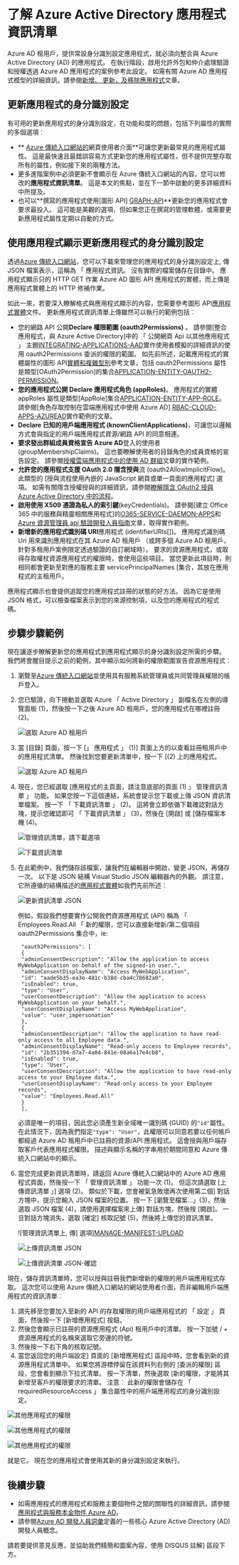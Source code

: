 <properties
   pageTitle="了解 Azure Active Directory 應用程式顯示 |Microsoft Azure"
   description="Azure Active Directory 應用程式資訊清單，代表 Azure AD 租用戶中的應用程式的身分識別設定，並用於加速 OAuth 授權、 同意體驗，及更多詳細的範圍。"
   services="active-directory"
   documentationCenter=""
   authors="bryanla"
   manager="mbaldwin"
   editor=""/>

<tags
   ms.service="active-directory"
   ms.devlang="na"
   ms.topic="article"
   ms.tgt_pltfrm="na"
   ms.workload="identity"
   ms.date="10/11/2016"
   ms.author="dkershaw;bryanla"/>

# <a name="understanding-the-azure-active-directory-application-manifest"></a>了解 Azure Active Directory 應用程式資訊清單

Azure AD 租用戶，提供常設身分識別設定應用程式，就必須向整合與 Azure Active Directory (AD) 的應用程式。 在執行階段，啟用允許外包和仲介處理驗證和授權透過 Azure AD 應用程式的案例參考此設定。 如需有關 Azure AD 應用程式模型的詳細資訊，請參閱[新增、 更新，及移除應用程式][ADD-UPD-RMV-APP]文章。

## <a name="updating-an-applications-identity-configuration"></a>更新應用程式的身分識別設定

有可用的更新應用程式的身分識別設定，在功能和度的問題，包括下列屬性的實際的多個選項︰

- ** [Azure 傳統入口網站的][AZURE-CLASSIC-PORTAL]網頁使用者介面**可讓您更新最常見的應用程式屬性。 這是最快速且最錯誤容易方式更新您的應用程式屬性，但不提供完整存取所有的屬性，例如接下來的兩種方法。
- 更多進階案例中必須更新不會顯示在 Azure 傳統入口網站的內容，您可以修改的**應用程式資訊清單**。 這是本文的焦點，並在下一節中啟動的更多詳細資料中所提及。
- 也可以**撰寫的應用程式使用[圖形 API] [GRAPH-API]**更新您的應用程式會要求最投入。 這可能是美觀的選項，但如果您正在撰寫的管理軟體，或需要更新應用程式屬性定期以自動的方式。

## <a name="using-the-application-manifest-to-update-an-applications-identity-configuration"></a>使用應用程式顯示更新應用程式的身分識別設定
透過[Azure 傳統入口網站][AZURE-CLASSIC-PORTAL]，您可以下載來管理您的應用程式的身分識別設定上, 傳 JSON 檔案表示，這稱為 「 應用程式資訊。 沒有實際的檔案儲存在目錄中。 應用程式顯示只的 HTTP GET 作業 Azure AD 圖形 API 應用程式的實體，而上傳是應用程式實體上的 HTTP 修補作業。

如此一來，若要深入瞭解格式與應用程式顯示的內容，您需要參考圖形 API[應用程式實體][APPLICATION-ENTITY]文件。 更新應用程式資訊清單上傳雖然可以執行的範例包括︰

- 您的網路 API 公開**Declare 權限範圍 (oauth2Permissions)** 。 請參閱[整合應用程式，與 Azure Active Directory]中的 「 公開網頁 Api 以其他應用程式 」 主題[INTEGRATING-APPLICATIONS-AAD]實作使用者模擬的詳細資訊的使用 oauth2Permissions 委派的權限的範圍。 如先前所述，記載應用程式的實體屬性的圖形 API[實體和複雜型別][APPLICATION-ENTITY]參考文章，包括 oauth2Permissions 屬性是類型[OAuth2Permission]的集合[APPLICATION-ENTITY-OAUTH2-PERMISSION]。
- **您的應用程式公開 Declare 應用程式角色 (appRoles)**。 應用程式的實體 appRoles 屬性是類型[AppRole]集合[APPLICATION-ENTITY-APP-ROLE]。 請參閱[角色存取控制在雲端應用程式中使用 Azure AD] [RBAC-CLOUD-APPS-AZUREAD]實作範例的文章。
- **Declare 已知的用戶端應用程式 (knownClientApplications)**，可讓您以邏輯方式會與指定的用戶端應用程式資源/網路 API 的同意相連。
- **要求發出群組成員資格宣告 Azure AD**登入的使用者 (groupMembershipClaims)。  這也要瞭解使用者的目錄角色的成員資格的宣告設定。 請參閱[授權雲端應用程式中的使用 AD 群組][AAD-GROUPS-FOR-AUTHORIZATION]文章的實作範例。
- **允許您的應用程式支援 OAuth 2.0 隱含授與**流 (oauth2AllowImplicitFlow)。 此類型的 [授與流程使用內嵌的 JavaScript 網頁或單一頁面的應用程式] 選項。 如需有關隱含授權授與的詳細資訊，請參閱[瞭解隱含 OAuth2 授與 Azure Active Directory 中的流程][IMPLICIT-GRANT]。
- **啟用使用 X509 憑證為私人的索引鍵**(keyCredentials)。 請參閱[建立 Office 365 中的服務與精靈相關應用程式]的[O365-SERVICE-DAEMON-APPS]和[Azure 資源管理員 api 驗證開發人員指南][DEV-GUIDE-TO-AUTH-WITH-ARM]文章，取得實作範例。
- **新增新的應用程式識別碼 URI**應用程式 (identifierURIs[])。 應用程式識別碼 Uri 用來識別應用程式在其 Azure AD 租用戶 （或跨多個 Azure AD 租用戶，針對多租用戶案例限定透過驗證的自訂網域時）。 要求的資源應用程式，或取得存取權杖資源應用程式的權限時，會使用這些項目。 當您更新此項目時，則相同都會更新至對應的服務主要 servicePrincipalNames [集合，其放在應用程式的主租用戶。

應用程式顯示也會提供追蹤您的應用程式註冊的狀態的好方法。 因為它是使用 JSON 格式，可以檢查檔案表示到您的來源控制項，以及您的應用程式的程式碼。

## <a name="step-by-step-example"></a>步驟步驟範例
現在讓逐步瞭解更新您的應用程式到應用程式顯示的身分識別設定所需的步驟。 我們將會醒目提示之前的範例，其中顯示如何將新的權限範圍宣告資源應用程式︰

1. 瀏覽至[Azure 傳統入口網站][AZURE-CLASSIC-PORTAL]並使用具有服務系統管理員或共同管理員權限的帳戶登入。

2. 您已驗證，向下捲動並選取 Azure 「 Active Directory 」 副檔名在左側的導覽面板 (1)，然後按一下之後 Azure AD 租用戶，您的應用程式在哪裡註冊 (2)。

    ![選取 Azure AD 租用戶][SELECT-AZURE-AD-TENANT]

3. 當 [目錄] 頁面，按一下 [」 應用程式 」 (1)] 頁面上方的以查看註冊租用戶中的應用程式清單。 然後找到您要更新清單中，按一下 [(2) 上的應用程式。

    ![選取 Azure AD 租用戶][SELECT-AZURE-AD-APP]

4. 現在，您已經選取 [應用程式的主頁面，請注意底部的頁面 (1) 」 管理資訊清單 」 功能。 如果您按一下這個連結，系統會提示您下載或上傳 JSON 資訊清單檔案。 按一下 「 下載資訊清單 」 (2)。 這將會立即依循下載確認對話方塊，提示您確認即可 「 下載資訊清單 」 (3)，然後在 [開啟] 或 [儲存檔案本機 (4)。

    ![管理資訊清單，請下載選項][MANAGE-MANIFEST-DOWNLOAD]

    ![下載資訊清單][DOWNLOAD-MANIFEST]

5. 在此範例中，我們儲存該檔案，讓我們在編輯器中開啟，變更 JSON，再儲存一次。 以下是 JSON 結構 Visual Studio JSON 編輯器內的外觀。 請注意，它所遵循的結構描述的[應用程式實體][APPLICATION-ENTITY]如我們先前所述︰

    ![更新資訊清單 JSON][UPDATE-MANIFEST]

    例如，假設我們想要實作公開我們資源應用程式 (API) 稱為 「 Employees.Read.All 「 新的權限，您可以直接新增新/第二個項目 oauth2Permissions 集合中，ie:

        "oauth2Permissions": [
        {
        "adminConsentDescription": "Allow the application to access MyWebApplication on behalf of the signed-in user.",
        "adminConsentDisplayName": "Access MyWebApplication",
        "id": "aade5b35-ea3e-481c-b38d-cba4c78682a0",
        "isEnabled": true,
        "type": "User",
        "userConsentDescription": "Allow the application to access MyWebApplication on your behalf.",
        "userConsentDisplayName": "Access MyWebApplication",
        "value": "user_impersonation"
        },
        {
        "adminConsentDescription": "Allow the application to have read-only access to all Employee data.",
        "adminConsentDisplayName": "Read-only access to Employee records",
        "id": "2b351394-d7a7-4a84-841e-08a6a17e4cb8",
        "isEnabled": true,
        "type": "User",
        "userConsentDescription": "Allow the application to have read-only access to your Employee data.",
        "userConsentDisplayName": "Read-only access to your Employee records",
        "value": "Employees.Read.All"
        }
        ],

    必須是唯一的項目，因此您必須產生新全域唯一識別碼 (GUID) 的`"id"`屬性。 在此情況下，因為我們指定`"type": "User"`，此權限可以同意若要以任何帳戶都經過 Azure AD 租用戶中已註冊的資源/API 應用程式。 這會授與用戶端存取客戶代表應用程式權限。 描述與顯示名稱的字串用於期間同意和 Azure 傳統入口網站中的顯示。

6. 當您完成更新資訊清單時，請返回 Azure 傳統入口網站中的 Azure AD 應用程式頁面，然後按一下 「 管理資訊清單 」 功能一次 (1)。 但這次請選取 [上傳資訊清單 」] 選項 (2)。 類似於下載，您會被氣急敗壞再次使用第二個] 對話方塊中，提示您輸入 JSON 檔案的位置。 按一下 [瀏覽至檔案...」(3)，然後選取 JSON 檔案 (4)，請使用選擇檔案來上傳] 對話方塊，然後按 [開啟]。 一旦對話方塊消失，選取 [確定] 核取記號 (5)，然後將上傳您的資訊清單。  

    ![管理資訊清單上, 傳] 選項][MANAGE-MANIFEST-UPLOAD]

    ![上傳資訊清單 JSON][UPLOAD-MANIFEST]

    ![上傳資訊清單 JSON-確認][UPLOAD-MANIFEST-CONFIRM]

現在，儲存資訊清單時，您可以授與註冊我們新增新的權限的用戶端應用程式存取。 這次您可以使用 Azure 傳統入口網站的網站使用者介面，而非編輯用戶端應用程式的資訊清單︰  

1. 請先移至您要加入至新的 API 的存取權限的用戶端應用程式的 「 設定 」 頁面，然後按一下 [新增應用程式] 按鈕。
2. 然後您會顯示已註冊的資源應用程式 (Api) 租用戶中的清單。 按一下加號 / + 資源應用程式的名稱來選取它旁邊的符號。  
3. 然後按一下右下角的核取記號。
4. 當您返回您的用戶端設定] 頁面的 [新增應用程式] 區段中時，您會看到新的資源應用程式清單中。 如果您將游標停留在該資料列右側的 [委派的權限] 區段，您會看到顯示下拉式清單。 按一下清單，然後選取 [新的權限，才能將其新增至客戶的權限要求的清單。 注意︰ 此新的權限會儲存在 「 requiredResourceAccess 」 集合屬性中的用戶端應用程式的身分識別設定。

![其他應用程式的權限][PERMS-TO-OTHER-APPS]

![其他應用程式的權限][PERMS-SELECT-APP]

![其他應用程式的權限][PERMS-SELECT-PERMS]

就是它。 現在您的應用程式會使用其新的身分識別設定來執行。

## <a name="next-steps"></a>後續步驟
- 如需應用程式的應用程式和服務主要個物件之間的關聯性的詳細資訊，請參閱[應用程式與服務本金物件 Azure AD][AAD-APP-OBJECTS]。
- 請參閱[Azure AD 開發人員詞彙][AAD-DEVELOPER-GLOSSARY]定義的一些核心 Azure Active Directory (AD) 開發人員概念。

請若要提供意見反應，並協助我們精簡和圖案內容，使用 DISQUS 註解] 區段下方。

<!--Image references-->
[DOWNLOAD-MANIFEST]: ./media/active-directory-application-manifest/download-manifest.png
[MANAGE-MANIFEST-DOWNLOAD]: ./media/active-directory-application-manifest/manage-manifest-download.png
[MANAGE-MANIFEST-UPLOAD]: ./media/active-directory-application-manifest/manage-manifest-upload.png
[PERMS-SELECT-APP]: ./media/active-directory-application-manifest/portal-perms-select-app.png
[PERMS-SELECT-PERMS]: ./media/active-directory-application-manifest/portal-perms-select-perms.png
[PERMS-TO-OTHER-APPS]: ./media/active-directory-application-manifest/portal-perms-to-other-apps.png
[SELECT-AZURE-AD-APP]: ./media/active-directory-application-manifest/select-azure-ad-application.png
[SELECT-AZURE-AD-TENANT]: ./media/active-directory-application-manifest/select-azure-ad-tenant.png
[UPDATE-MANIFEST]: ./media/active-directory-application-manifest/update-manifest.png
[UPLOAD-MANIFEST]: ./media/active-directory-application-manifest/upload-manifest.png
[UPLOAD-MANIFEST-CONFIRM]: ./media/active-directory-application-manifest/upload-manifest-confirm.png

<!--article references -->
[AAD-APP-OBJECTS]: active-directory-application-objects.md
[AAD-DEVELOPER-GLOSSARY]: active-directory-dev-glossary.md
[AAD-GROUPS-FOR-AUTHORIZATION]: http://www.dushyantgill.com/blog/2014/12/10/authorization-cloud-applications-using-ad-groups/
[ADD-UPD-RMV-APP]: active-directory-integrating-applications.md
[APPLICATION-ENTITY]: https://msdn.microsoft.com/Library/Azure/Ad/Graph/api/entity-and-complex-type-reference#application-entity
[APPLICATION-ENTITY-APP-ROLE]: https://msdn.microsoft.com/Library/Azure/Ad/Graph/api/entity-and-complex-type-reference#approle-type
[APPLICATION-ENTITY-OAUTH2-PERMISSION]: https://msdn.microsoft.com/Library/Azure/Ad/Graph/api/entity-and-complex-type-reference#oauth2permission-type
[AZURE-CLASSIC-PORTAL]: https://manage.windowsazure.com
[DEV-GUIDE-TO-AUTH-WITH-ARM]: http://www.dushyantgill.com/blog/2015/05/23/developers-guide-to-auth-with-azure-resource-manager-api/
[GRAPH-API]: active-directory-graph-api.md
[IMPLICIT-GRANT]: active-directory-dev-understanding-oauth2-implicit-grant.md
[INTEGRATING-APPLICATIONS-AAD]: https://azure.microsoft.com/documentation/articles/active-directory-integrating-applications/
[O365-PERM-DETAILS]: https://msdn.microsoft.com/office/office365/HowTo/application-manifest
[O365-SERVICE-DAEMON-APPS]: https://msdn.microsoft.com/office/office365/howto/building-service-apps-in-office-365
[RBAC-CLOUD-APPS-AZUREAD]: http://www.dushyantgill.com/blog/2014/12/10/roles-based-access-control-in-cloud-applications-using-azure-ad/

